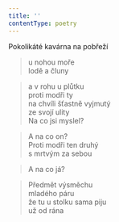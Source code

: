 ```yaml
---
title: ''
contentType: poetry
---
```


>   

>   

Pokolikáté kavárna na pobřeží

> u nohou moře  
> lodě a čluny

> a v rohu u plůtku  
> proti modři ty  
> na chvíli šťastně vyjmutý  
> ze svojí ulity  
> Na co jsi myslel?

> A na co on?  
> Proti modři ten druhý  
> s mrtvým za sebou

> A na co já?

> Předmět výsměchu  
> mladého páru  
> že tu u stolku sama piju  
> už od rána
